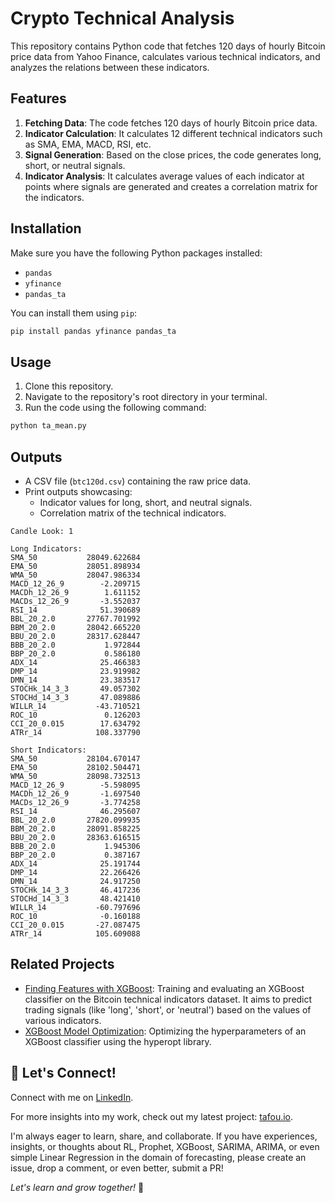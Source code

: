 # Crypto Technical Analysis

This repository contains Python code that fetches 120 days of hourly Bitcoin price data from Yahoo Finance, calculates various technical indicators, and analyzes the relations between these indicators.

## Features

1. **Fetching Data**: The code fetches 120 days of hourly Bitcoin price data.
2. **Indicator Calculation**: It calculates 12 different technical indicators such as SMA, EMA, MACD, RSI, etc.
3. **Signal Generation**: Based on the close prices, the code generates long, short, or neutral signals.
4. **Indicator Analysis**: It calculates average values of each indicator at points where signals are generated and creates a correlation matrix for the indicators.

## Installation

Make sure you have the following Python packages installed:

- `pandas`
- `yfinance`
- `pandas_ta`

You can install them using `pip`:

```bash
pip install pandas yfinance pandas_ta
```

## Usage

1. Clone this repository.
2. Navigate to the repository's root directory in your terminal.
3. Run the code using the following command:

```bash
python ta_mean.py
```

## Outputs

- A CSV file (`btc120d.csv`) containing the raw price data.
- Print outputs showcasing:
  - Indicator values for long, short, and neutral signals.
  - Correlation matrix of the technical indicators.

```
Candle Look: 1

Long Indicators:
SMA_50           28049.622684
EMA_50           28051.898934
WMA_50           28047.986334
MACD_12_26_9        -2.209715
MACDh_12_26_9        1.611152
MACDs_12_26_9       -3.552037
RSI_14              51.390689
BBL_20_2.0       27767.701992
BBM_20_2.0       28042.665220
BBU_20_2.0       28317.628447
BBB_20_2.0           1.972844
BBP_20_2.0           0.586180
ADX_14              25.466383
DMP_14              23.919982
DMN_14              23.383517
STOCHk_14_3_3       49.057302
STOCHd_14_3_3       47.089886
WILLR_14           -43.710521
ROC_10               0.126203
CCI_20_0.015        17.634792
ATRr_14            108.337790

Short Indicators:
SMA_50           28104.670147
EMA_50           28102.504471
WMA_50           28098.732513
MACD_12_26_9        -5.598095
MACDh_12_26_9       -1.697540
MACDs_12_26_9       -3.774258
RSI_14              46.295607
BBL_20_2.0       27820.099935
BBM_20_2.0       28091.858225
BBU_20_2.0       28363.616515
BBB_20_2.0           1.945306
BBP_20_2.0           0.387167
ADX_14              25.191744
DMP_14              22.266426
DMN_14              24.917250
STOCHk_14_3_3       46.417236
STOCHd_14_3_3       48.421410
WILLR_14           -60.797696
ROC_10              -0.160188
CCI_20_0.015       -27.087475
ATRr_14            105.609088
```

## Related Projects

- [Finding Features with XGBoost](https://github.com/tzelalouzeir/XGBoost_Indicators_2): Training and evaluating an XGBoost classifier on the Bitcoin technical indicators dataset. It aims to predict trading signals (like 'long', 'short', or 'neutral') based on the values of various indicators.
- [XGBoost Model Optimization](https://github.com/tzelalouzeir/XGBoost_Indicators_3): Optimizing the hyperparameters of an XGBoost classifier using the hyperopt library.

## 🤝 Let's Connect!
Connect with me on [LinkedIn](https://www.linkedin.com/in/tzelalouzeir/).

For more insights into my work, check out my latest project: [tafou.io](https://tafou.io).

I'm always eager to learn, share, and collaborate. If you have experiences, insights, or thoughts about RL, Prophet, XGBoost, SARIMA, ARIMA, or even simple Linear Regression in the domain of forecasting, please create an issue, drop a comment, or even better, submit a PR! 

_Let's learn and grow together!_ 🌱


